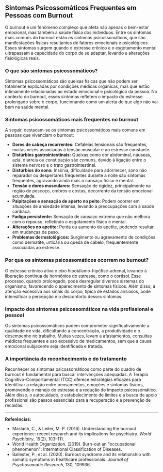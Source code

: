 
## Sintomas Psicossomáticos Frequentes em Pessoas com Burnout

O burnout é um fenômeno complexo que afeta não apenas o bem-estar emocional, mas também a saúde física dos indivíduos. Entre os sintomas mais comuns do burnout estão os sintomas psicossomáticos, que são manifestações físicas resultantes de fatores emocionais e psicológicos. Esses sintomas surgem quando o estresse crônico e o esgotamento mental ultrapassam a capacidade do corpo de se adaptar, levando a alterações fisiológicas reais.

### O que são sintomas psicossomáticos?

Sintomas psicossomáticos são queixas físicas que não podem ser totalmente explicadas por condições médicas orgânicas, mas que estão intimamente relacionadas ao estado emocional e psicológico da pessoa. No contexto do burnout, esses sintomas refletem o impacto do estresse prolongado sobre o corpo, funcionando como um alerta de que algo não vai bem na saúde mental.

### Sintomas psicossomáticos mais frequentes no burnout

A seguir, destacam-se os sintomas psicossomáticos mais comuns em pessoas que vivenciam o burnout:

- **Dores de cabeça recorrentes:** Cefaleias tensionais são frequentes, muitas vezes associadas à tensão muscular e ao estresse constante.
- **Distúrbios gastrointestinais:** Queixas como dor abdominal, náuseas, azia, diarreia ou constipação são comuns, devido à ligação entre o sistema nervoso e o trato gastrointestinal.
- **Distúrbios do sono:** Insônia, dificuldade para adormecer, sono não reparador ou despertares frequentes durante a noite são sintomas frequentes, agravando ainda mais o cansaço físico e mental.
- **Tensão e dores musculares:** Sensação de rigidez, principalmente na região do pescoço, ombros e costas, decorrente da tensão emocional acumulada.
- **Palpitações e sensação de aperto no peito:** Podem ocorrer em situações de ansiedade intensa, levando a preocupações com a saúde cardíaca.
- **Fadiga persistente:** Sensação de cansaço extremo que não melhora com o repouso, refletindo o esgotamento físico e mental.
- **Alterações no apetite:** Perda ou aumento do apetite, podendo resultar em mudanças de peso.
- **Problemas dermatológicos:** Surgimento ou agravamento de condições como dermatite, urticária ou queda de cabelo, frequentemente associadas ao estresse.

### Por que os sintomas psicossomáticos ocorrem no burnout?

O estresse crônico ativa o eixo hipotálamo-hipófise-adrenal, levando à liberação contínua de hormônios do estresse, como o cortisol. Esse processo, quando prolongado, pode desregular diversos sistemas do organismo, favorecendo o aparecimento de sintomas físicos. Além disso, a atenção excessiva aos sinais do corpo, típica de estados ansiosos, pode intensificar a percepção e o desconforto desses sintomas.

### Impacto dos sintomas psicossomáticos na vida profissional e pessoal

Os sintomas psicossomáticos podem comprometer significativamente a qualidade de vida, dificultando a concentração, a produtividade e o desempenho no trabalho. Muitas vezes, levam a afastamentos, consultas médicas frequentes e uso excessivo de medicamentos, sem que a causa emocional subjacente seja identificada e tratada.

### A importância do reconhecimento e do tratamento

Reconhecer os sintomas psicossomáticos como parte do quadro de burnout é fundamental para buscar intervenções adequadas. A Terapia Cognitivo-Comportamental (TCC) oferece estratégias eficazes para identificar a relação entre pensamentos, emoções e sintomas físicos, promovendo o manejo do estresse e a redução do impacto psicossomático. Além disso, o autocuidado, o estabelecimento de limites e a busca de apoio profissional são passos essenciais para a recuperação e a prevenção de recaídas.

---

**Referências:**

- Maslach, C., & Leiter, M. P. (2016). Understanding the burnout experience: recent research and its implications for psychiatry. *World Psychiatry*, 15(2), 103–111.
- World Health Organization. (2019). Burn-out an "occupational phenomenon": International Classification of Diseases.
- Ballester, P., et al. (2020). Burnout syndrome and its relationship with somatic symptoms in healthcare professionals. *Journal of Psychosomatic Research*, 130, 109936.
```
